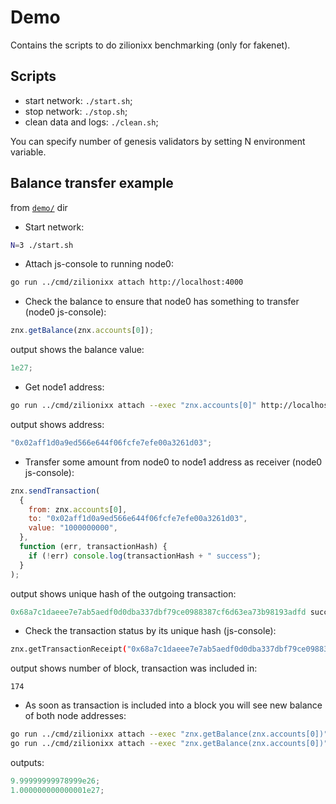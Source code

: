 # Demo

Contains the scripts to do zilionixx benchmarking (only for fakenet).

## Scripts

- start network: `./start.sh`;
- stop network: `./stop.sh`;
- clean data and logs: `./clean.sh`;

You can specify number of genesis validators by setting N environment variable.

## Balance transfer example

from [`demo/`](./demo/) dir

- Start network:

```sh
N=3 ./start.sh
```

- Attach js-console to running node0:

```sh
go run ../cmd/zilionixx attach http://localhost:4000
```

- Check the balance to ensure that node0 has something to transfer (node0 js-console):

```js
znx.getBalance(znx.accounts[0]);
```

output shows the balance value:

```js
1e27;
```

- Get node1 address:

```sh
go run ../cmd/zilionixx attach --exec "znx.accounts[0]" http://localhost:4001
```

output shows address:

```js
"0x02aff1d0a9ed566e644f06fcfe7efe00a3261d03";
```

- Transfer some amount from node0 to node1 address as receiver (node0 js-console):

```js
znx.sendTransaction(
  {
    from: znx.accounts[0],
    to: "0x02aff1d0a9ed566e644f06fcfe7efe00a3261d03",
    value: "1000000000",
  },
  function (err, transactionHash) {
    if (!err) console.log(transactionHash + " success");
  }
);
```

output shows unique hash of the outgoing transaction:

```js
0x68a7c1daeee7e7ab5aedf0d0dba337dbf79ce0988387cf6d63ea73b98193adfd success
```

- Check the transaction status by its unique hash (js-console):

```sh
znx.getTransactionReceipt("0x68a7c1daeee7e7ab5aedf0d0dba337dbf79ce0988387cf6d63ea73b98193adfd").blockNumber
```

output shows number of block, transaction was included in:

```
174
```

- As soon as transaction is included into a block you will see new balance of both node addresses:

```sh
go run ../cmd/zilionixx attach --exec "znx.getBalance(znx.accounts[0])" http://localhost:4000
go run ../cmd/zilionixx attach --exec "znx.getBalance(znx.accounts[0])" http://localhost:4001
```

outputs:

```js
9.99999999978999e26;
1.000000000000001e27;
```
